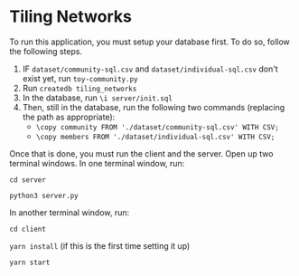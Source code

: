 # Tiling Networks

To run this application, you must setup your database first. To do so, follow the following steps.

1. IF `dataset/community-sql.csv` and `dataset/individual-sql.csv` don't exist yet, run `toy-community.py`
2. Run `createdb tiling_networks`
3. In the database, run `\i server/init.sql`
4. Then, still in the database, run the following two commands (replacing the path as appropriate):
    - `\copy community FROM './dataset/community-sql.csv' WITH CSV;`
    - `\copy members FROM './dataset/individual-sql.csv' WITH CSV;`

Once that is done,
you must run the client and the server. Open up two terminal windows. In one terminal window, run:

`cd server`

`python3 server.py`

In another terminal window, run:

`cd client`

`yarn install` (if this is the first time setting it up)

`yarn start`
